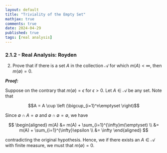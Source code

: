 ```yaml
---
layout: default
title: "Triviality of the Empty Set"
mathjax: true
comments: true
date: 2024-04-29
published: true
tags: [real analysis]
---
```


### 2.1.2 - Real Analysis: Royden

2. Prove that if there is a set $A$ in the collection $\mathcal{A}$ for which $m(A) < \infty$, then $m(\emptyset)=0$. 

***Proof:***

Suppose on the contrary that $m(\emptyset) = \epsilon$ for $\epsilon > 0$. Let $A \in \mathcal{A}$ be any set. Note that 

$$A = A \cup \left (\bigcup_{i=1}^n\emptyset \right)$$

Since $\emptyset \cap A = \emptyset$ and $\emptyset \cap \emptyset = \emptyset$, we have

$$
\begin{aligned}
m(A) &= m(A) + \sum_{i=1}^{\infty}m(\emptyset) \\
     &= m(A) + \sum_{i=1}^{\infty}\epsilon \\
     &= \infty
\end{aligned}
$$

contradicting the original hypothesis. Hence, we if there exists an $A \in \mathcal{A}$ with finite measure, we must that $m(\emptyset) = 0$. 





